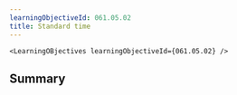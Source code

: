 ```yaml
---
learningObjectiveId: 061.05.02
title: Standard time
---
```


```tsx eval
<LearningOBjectives learningObjectiveId={061.05.02} />
```

## Summary
